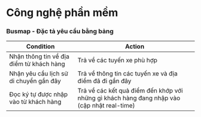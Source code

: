 # Công nghệ phần mềm

### Busmap - Đặc tả yêu cầu bằng bảng

| Condition                                | Action                                                                                      |
| ---------------------------------------- | ------------------------------------------------------------------------------------------- |
| Nhận thông tin về địa điểm từ khách hàng | Trả về các tuyến xe phù hợp                                                                 |
| Nhận yêu cầu lịch sử di chuyển gần đây   | Trả về thông tin các tuyến xe và địa điểm đã đi gần đây                                     |
| Đọc ký tự được nhập vào từ khách hàng    | Trả về các kết quả điểm đến khớp với những gì khách hàng đang nhập vào (cập nhật real-time) |


